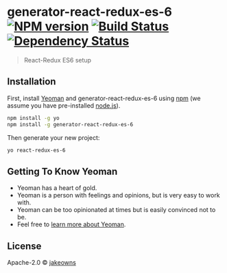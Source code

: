 # generator-react-redux-es-6 [![NPM version][npm-image]][npm-url] [![Build Status][travis-image]][travis-url] [![Dependency Status][daviddm-image]][daviddm-url]
> React-Redux ES6 setup

## Installation

First, install [Yeoman](http://yeoman.io) and generator-react-redux-es-6 using [npm](https://www.npmjs.com/) (we assume you have pre-installed [node.js](https://nodejs.org/)).

```bash
npm install -g yo
npm install -g generator-react-redux-es-6
```

Then generate your new project:

```bash
yo react-redux-es-6
```

## Getting To Know Yeoman

 * Yeoman has a heart of gold.
 * Yeoman is a person with feelings and opinions, but is very easy to work with.
 * Yeoman can be too opinionated at times but is easily convinced not to be.
 * Feel free to [learn more about Yeoman](http://yeoman.io/).

## License

Apache-2.0 © [jakeowns]()


[npm-image]: https://badge.fury.io/js/generator-react-redux-es-6.svg
[npm-url]: https://npmjs.org/package/generator-react-redux-es-6
[travis-image]: https://travis-ci.org/jakeowns/generator-react-redux-es-6.svg?branch=master
[travis-url]: https://travis-ci.org/jakeowns/generator-react-redux-es-6
[daviddm-image]: https://david-dm.org/jakeowns/generator-react-redux-es-6.svg?theme=shields.io
[daviddm-url]: https://david-dm.org/jakeowns/generator-react-redux-es-6
